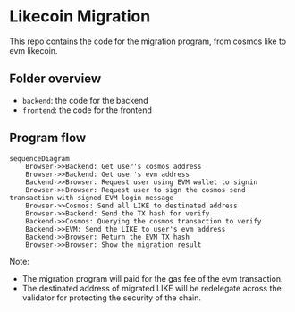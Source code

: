 # Likecoin Migration

This repo contains the code for the migration program, from cosmos like to evm likecoin.

## Folder overview

- `backend`: the code for the backend
- `frontend`: the code for the frontend

## Program flow

```mermaid
sequenceDiagram
    Browser->>Backend: Get user's cosmos address
    Browser->>Backend: Get user's evm address
    Backend->>Browser: Request user using EVM wallet to signin
    Browser->>Browser: Request user to sign the cosmos send transaction with signed EVM login message
    Browser->>Cosmos: Send all LIKE to destinated address
    Browser->>Backend: Send the TX hash for verify
    Backend->>Cosmos: Querying the cosmos transaction to verify
    Backend->>EVM: Send the LIKE to user's evm address
    Backend->>Browser: Return the EVM TX hash
    Browser->>Browser: Show the migration result
```

Note:

- The migration program will paid for the gas fee of the evm transaction.
- The destinated address of migrated LIKE will be redelegate across the validator for protecting the security of the chain.